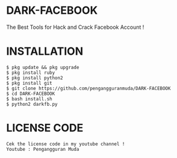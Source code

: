 # DARK-FACEBOOK
The Best Tools for Hack and Crack Facebook Account !
# INSTALLATION
```
$ pkg update && pkg upgrade
$ pkg install ruby
$ pkg install python2
$ pkg install git
$ git clone https://github.com/pengangguranmuda/DARK-FACEBOOK
$ cd DARK-FACEBOOK
$ bash install.sh
$ python2 darkfb.py
```
# LICENSE CODE
```
Cek the license code in my youtube channel !
Youtube : Pengangguran Muda
```

